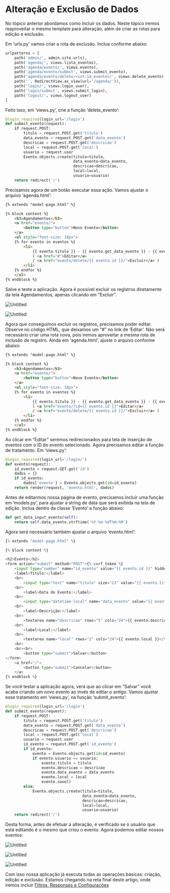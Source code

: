 # Alteração e Exclusão de Dados

No tópico anterior abordamos como incluir os dados. Neste tópico iremos reaproveitar o mesmo template para alteração, além de criar as rotas para edição e exclusão.

Em ‘urls.py’ vamos criar a rota de exclusão. Inclua conforme abaixo:

```python
urlpatterns = [
    path('admin/', admin.site.urls),
    path('agenda/', views.lista_eventos),
    path('agenda/evento/', views.evento),
    path('agenda/evento/submit', views.submit_evento),
    path('agenda/evento/delete/<int:id_evento>/', views.delete_evento),
    path('', RedirectView.as_view(url='/agenda/')),
    path('login/', views.login_user),
    path('login/submit', views.submit_login),
    path('logout/', views.logout_user)
]
```

Feito isso, em ‘views.py’, crie a função ‘delete_evento’:

```python
@login_required(login_url='/login')
def submit_evento(request):
    if request.POST:
        titulo = request.POST.get('titulo')
        data_evento = request.POST.get('data_evento')
        descricao = request.POST.get('descricao')
        local = request.POST.get('local')
        usuario = request.user
        Evento.objects.create(titulo=titulo,
                              data_evento=data_evento,
                              descricao=descricao,
                              local=local,
                              usuario=usuario)
    return redirect('/')
```

Precisamos agora de um botão executar essa ação. Vamos ajustar o arquivo ‘agenda.html’:

```html
{% extends "model-page.html" %}

{% block content %}
    <h3>Agendamentos</h3>
    <a href="evento/">
        <button type="button">Novo Evento</button>
    </a>
    <ul style="font-size: 18px">
    {% for evento in eventos %}
        <li>
            {{ evento.titulo }} - {{ evento.get_data_evento }} - {{ evento.local }}
            ( <a href="#">Editar</a>
            / <a href="evento/delete/{{ evento.id }}/">Excluir</a> )
        </li>
    {% endfor %}
    </ul>
{% endblock %}
```

Salve e teste a aplicação. Agora é possível excluir os registros diretamente da tela Agendamentos, apenas clicando em “Excluir”.

![Untitled](06_images/Untitled.png)

![Untitled](06_images/Untitled%201.png)

Agora que conseguimos excluir os registros, precisamos poder editar. Observe no código HTML, que deixamos um “#” no link de ‘Editar’. Não será necessário criar uma rota nova, pois iremos aproveitar a mesma rota de inclusão de registro. Ainda em ‘agenda.html’, ajuste o arquivo conforme abaixo:

```html
{% extends "model-page.html" %}

{% block content %}
    <h3>Agendamentos</h3>
    <a href="evento/">
        <button type="button">Novo Evento</button>
    </a>
    <ul style="font-size: 18px">
    {% for evento in eventos %}
        <li>
            {{ evento.titulo }} - {{ evento.get_data_evento }} - {{ evento.local }}
            ( <a href="evento/?id={{ evento.id }}">Editar</a>
            / <a href="evento/delete/{{ evento.id }}/">Excluir</a> )
        </li>
    {% endfor %}
    </ul>
{% endblock %}
```

Ao clicar em “Editar” seremos redirecionados para tela de inserção de eventos com o ID do evento selecionado. Agora precisamos editar a função de tratamento. Em ‘views.py’:

```python
@login_required(login_url='/login/')
def evento(request):
    id_evento = request.GET.get('id')
    dados = {}
    if id_evento:
        dados['evento'] = Evento.objects.get(id=id_evento)
    return render(request, 'evento.html', dados)
```

Antes de editarmos nossa página de evento, precisamos incluir uma função em ‘models.py’, para ajustar a string de data que será exibida na tela de edição. Inclua dentro da classe ‘Evento’ a função abaixo:

```python
def get_data_input_evento(self):
    return self.data_evento.strftime('%Y-%m-%dT%H:%M')
```

Agora será necessário também ajustar o arquivo ‘evento.html’:

```python
{% extends "model-page.html" %}

{% block content %}

<h2>Evento</h2>
<form action="submit" method="POST">{% csrf_token %}
    <input type="number" name="id_evento" value="{{ evento.id }}" hidden>
    <label>Título:</label>
    <br>
        <input type="text" name="titulo" size="23" value="{{ evento.titulo }}">
    <br>
        <label>Data do Evento:</label>
    <br>
        <input type="datetime-local" name="data_evento" value="{{ evento.get_data_input_evento }}">
    <br>
        <label>Descrição:</label>
    <br>
        <textarea name="descricao" rows="5" cols="24">{{ evento.descricao }}</textarea>
    <br>
        <label>Local:</label>
    <br>
        <textarea name="local" rows="2" cols="24">{{ evento.local }}</textarea>
    <br>
    <br><br>
        <button type="submit">Salvar</button>
</form>
    <a href="/">
        <button type="submit">Cancelar</button>
    </a>
{% endblock %}
```

Se você testar a aplicação agora, verá que ao clicar em “Salvar” você acaba criando um novo evento ao invés de editar o antigo. Vamos ajustar esse tratamento em ‘views.py’, na função ‘submit_evento’:

```python
@login_required(login_url='/login')
def submit_evento(request):
    if request.POST:
        titulo = request.POST.get('titulo')
        data_evento = request.POST.get('data_evento')
        descricao = request.POST.get('descricao')
        local = request.POST.get('local')
        usuario = request.user
        id_evento = request.POST.get('id_evento')
        if id_evento:
            evento = Evento.objects.get(id=id_evento)
            if evento.usuario == usuario:
                evento.titulo = titulo
                evento.descricao = descricao
                evento.data_evento = data_evento
                evento.local = local
                evento.save()
        else:
            Evento.objects.create(titulo=titulo,
                                  data_evento=data_evento,
                                  descricao=descricao,
                                  local=local,
                                  usuario=usuario)
    return redirect('/')
```

Desta forma, antes de efetuar a alteração, é verificado se o usuário que está editando é o mesmo que criou o evento. Agora podemos editar nossos eventos:

![Untitled](06_images/Untitled%202.png)

![Untitled](06_images/Untitled%203.png)

![Untitled](06_images/Untitled%204.png)

Com isso nossa aplicação já executa todas as operações básicas: criação, edição e exclusão. Estamos chegando na reta final deste artigo, onde iremos incluir [Filtros, Responses e Configurações](07_filter_response.md)